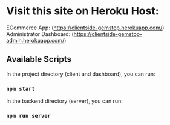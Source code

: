 # Visit this site on Heroku Host:

ECommerce App: (https://clientside-gemstop.herokuapp.com/)
Administrator Dashboard: (https://clientside-gemstop-admin.herokuapp.com/)

## Available Scripts

In the project directory (client and dashboard), you can run:
### `npm start`

In the backend directory (server), you can run:
### `npm run server`




